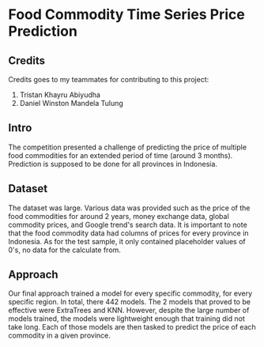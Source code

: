 # Food Commodity Time Series Price Prediction

## Credits
Credits goes to my teammates for contributing to this project: 
1. Tristan Khayru Abiyudha
2. Daniel Winston Mandela Tulung

## Intro
The competition presented a challenge of predicting the price of multiple food commodities for an extended period of time (around 3 months). Prediction is supposed to be done for all provinces in Indonesia.

## Dataset
The dataset was large. Various data was provided such as the price of the food commodities for around 2 years, money exchange data, global commodity prices, and Google trend's search data. 
It is important to note that the food commodity data had columns of prices for every province in Indonesia. As for the test sample, it only contained placeholder values of 0's, no data for the 
calculate from. 

## Approach
Our final approach trained a model for every specific commodity, for every specific region. In total, there 442 models. The 2 models that proved to be effective were ExtraTrees and KNN. However, 
despite the large number of models trained, the models were lightweight enough that training did not take long. Each of those models are then tasked to predict the price of each commodity in a given province.  

## Result and Potential Improvements
The model's performance was meaasured using Mean Absolute Percentage Error (MAPE) metric. Our approach achieved a MAPE score of 0.05198, or ranked #34 out of 229 teams. 

## Runnning the Notebook
This notebook can be run in any environment you would like. Make sure to match the directory of the dataset and install all the necessary dependencies. 
